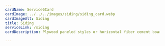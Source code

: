 ```yaml
---
cardName: Service6Card
cardImage: ../../../images/siding/siding_card.webp
cardImageAlt: Siding
title: Siding
serviceLink: /siding
cardDescription: Plywood paneled styles or horizontal fiber cement board or “smart wood” lap siding. We NEVER use MDF siding in our projects.

---
```

